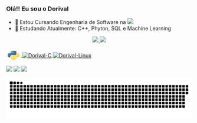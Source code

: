 ### Olá!! Eu sou o Dorival

- 🔭 Estou Cursando Engenharia de Software na <a href="http://www.utfpr.edu.br/campus/doisvizinhos" target="_blank"><img src="https://img.shields.io/badge/-UTFPR--DV-black" target="_blank"></a>
- 🌱 Estudando Atualmente: C++, Phyton, SQL e Machine Learning

<div align="center">
  <a href="https://github.com/DorivalJunior23">
  <img height="100em" src="https://github-readme-stats.vercel.app/api?username=DorivalJunior23&show_icons=true&theme=highcontrast&include_all_commits=true&count_private=true"/>
  <img height="90em" src="https://github-readme-stats.vercel.app/api/top-langs/?username=DorivalJunior23&layout=compact&langs_count=7&theme=highcontrast"/>
</div>
<div style="display: inline_block"><br>
  <a href="https://github.com/DorivalJunior23/Python-Projects/tree/master" target="_blank"><img align="center" alt="Dorival-Python" height="30" width="40" src="https://raw.githubusercontent.com/devicons/devicon/master/icons/python/python-original.svg">
  <a href="https://github.com/DorivalJunior23/Projetos-da-Faculdade/tree/master" target="_blank"><img align="center" alt="Dorival-C" height="30" width="40" src="https://cdn.jsdelivr.net/gh/devicons/devicon/icons/c/c-original.svg">
  <img  align="center" alt="Dorival-Linux" height="50" width="40" src="https://cdn.jsdelivr.net/gh/devicons/devicon/icons/linux/linux-original.svg" />
</div>

  <a href="https://instagram.com/dorival_jr_we" target="_blank"><img src="https://img.shields.io/badge/-Instagram-%23E4405F?style=for-the-badge&logo=instagram&logoColor=white" target="_blank"></a>
  <a href = "mailto:dorivaljunior23@outlook.com"><img src="https://img.shields.io/badge/Microsoft_Outlook-0078D4?style=for-the-badge&logo=microsoft-outlook&logoColor=white" target="_blank"></a>
  <a href="https://www.linkedin.com/in/dorival-junior-174228220" target="_blank"><img src="https://img.shields.io/badge/-LinkedIn-%230077B5?style=for-the-badge&logo=linkedin&logoColor=white" target="_blank"></a> 


![Snake animation](https://github.com/DorivalJunior23/DorivalJunior23/blob/output/github-contribution-grid-snake.svg)
 
</div>
